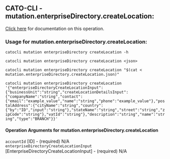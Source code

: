 
## CATO-CLI - mutation.enterpriseDirectory.createLocation:
[Click here](https://api.catonetworks.com/documentation/#mutation-mutation.enterpriseDirectory.createLocation) for documentation on this operation.

### Usage for mutation.enterpriseDirectory.createLocation:

`catocli mutation enterpriseDirectory createLocation -h`

`catocli mutation enterpriseDirectory createLocation <json>`

`catocli mutation enterpriseDirectory createLocation "$(cat < mutation.enterpriseDirectory.createLocation.json)"`

`catocli mutation enterpriseDirectory createLocation '{"enterpriseDirectoryCreateLocationInput":{"businessUnit":"string","createLocationDetailsInput":{"companyName":"string","contact":{"email":"example_value","name":"string","phone":"example_value"},"postalAddress":{"cityName":"string","country":{"by":"ID","input":"string"},"stateName":"string","street":"string","zipCode":"string"},"vatId":"string"},"description":"string","name":"string","type":"BRANCH"}}'`


#### Operation Arguments for mutation.enterpriseDirectory.createLocation ####

`accountId` [ID] - (required) N/A    
`enterpriseDirectoryCreateLocationInput` [EnterpriseDirectoryCreateLocationInput] - (required) N/A    
